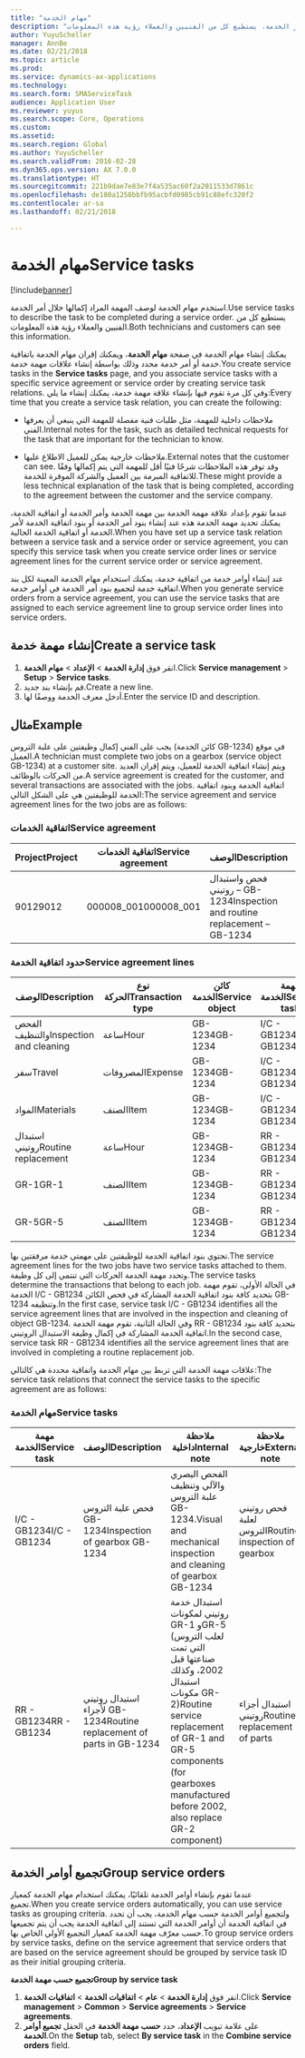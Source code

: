 ```yaml
---
title: "مهام الخدمة"
description: "استخدم مهام الخدمة لوصف المهمة المراد إكمالها خلال أمر الخدمة. يستطيع كل من الفنيين والعملاء رؤية هذه المعلومات."
author: YuyuScheller
manager: AnnBe
ms.date: 02/21/2018
ms.topic: article
ms.prod: 
ms.service: dynamics-ax-applications
ms.technology: 
ms.search.form: SMAServiceTask
audience: Application User
ms.reviewer: yuyus
ms.search.scope: Core, Operations
ms.custom: 
ms.assetid: 
ms.search.region: Global
ms.author: YuyuScheller
ms.search.validFrom: 2016-02-28
ms.dyn365.ops.version: AX 7.0.0
ms.translationtype: HT
ms.sourcegitcommit: 221b9dae7e83e7f4a535ac60f2a2011533d7861c
ms.openlocfilehash: de180a1258bbfb95acbfd0985cb91c88efc320f2
ms.contentlocale: ar-sa
ms.lasthandoff: 02/21/2018

---
```


# <a name="service-tasks"></a><span data-ttu-id="ddcfe-104">مهام الخدمة</span><span class="sxs-lookup"><span data-stu-id="ddcfe-104">Service tasks</span></span>  

[!include[banner](../includes/banner.md)]

<span data-ttu-id="ddcfe-105">استخدم مهام الخدمة لوصف المهمة المراد إكمالها خلال أمر الخدمة.</span><span class="sxs-lookup"><span data-stu-id="ddcfe-105">Use service tasks to describe the task to be completed during a service order.</span></span>
<span data-ttu-id="ddcfe-106">يستطيع كل من الفنيين والعملاء رؤية هذه المعلومات.</span><span class="sxs-lookup"><span data-stu-id="ddcfe-106">Both technicians and customers can see this information.</span></span>

<span data-ttu-id="ddcfe-107">يمكنك إنشاء مهام الخدمة في صفحة **مهام الخدمة**، ويمكنك إقران مهام الخدمة باتفاقية خدمة أو أمر خدمة محدد وذلك بواسطة إنشاء علاقات مهمة خدمة.</span><span class="sxs-lookup"><span data-stu-id="ddcfe-107">You create service tasks in the **Service tasks** page, and you associate service tasks with a specific service agreement or service order by creating service task relations.</span></span> <span data-ttu-id="ddcfe-108">وفي كل مرة تقوم فيها بإنشاء علاقة مهمة خدمة، يمكنك إنشاء ما يلي:</span><span class="sxs-lookup"><span data-stu-id="ddcfe-108">Every time that you create a service task relation, you can create the following:</span></span>

-  <span data-ttu-id="ddcfe-109">ملاحظات داخلية للمهمة، مثل طلبات فنية مفصلة للمهمة التي ينبغي أن يعرفها الفني.</span><span class="sxs-lookup"><span data-stu-id="ddcfe-109">Internal notes for the task, such as detailed technical requests for the task that are important for the technician to know.</span></span>

-  <span data-ttu-id="ddcfe-110">ملاحظات خارجية يمكن للعميل الاطلاع عليها.</span><span class="sxs-lookup"><span data-stu-id="ddcfe-110">External notes that the customer can see.</span></span> <span data-ttu-id="ddcfe-111">وقد توفر هذه الملاحظات شرحًا فنيًا أقل للمهمة التي يتم إكمالها وفقًا للاتفاقية المبرمة بين العميل والشركة الموفرة للخدمة.</span><span class="sxs-lookup"><span data-stu-id="ddcfe-111">These might provide a less technical explanation of the task that is being completed, according to the agreement between the customer and the service company.</span></span>

<span data-ttu-id="ddcfe-112">عندما تقوم بإعداد علاقة مهمة الخدمة بين مهمة الخدمة وأمر الخدمة أو اتفاقية الخدمة، يمكنك تحديد مهمة الخدمة هذه عند إنشاء بنود أمر الخدمة أو بنود اتفاقية الخدمة لأمر الخدمة أو اتفاقية الخدمة الحالية.</span><span class="sxs-lookup"><span data-stu-id="ddcfe-112">When you have set up a service task relation between a service task and a service order or service agreement, you can specify this service task when you create service order lines or service agreement lines for the current service order or service agreement.</span></span>

<span data-ttu-id="ddcfe-113">عند إنشاء أوامر خدمة من اتفاقية خدمة، يمكنك استخدام مهام الخدمة المعينة لكل بند اتفاقية خدمة لتجميع بنود أمر الخدمة في أوامر خدمة.</span><span class="sxs-lookup"><span data-stu-id="ddcfe-113">When you generate service orders from a service agreement, you can use the service tasks that are assigned to each service agreement line to group service order lines into service orders.</span></span>

## <a name="create-a-service-task"></a><span data-ttu-id="ddcfe-114">إنشاء مهمة خدمة</span><span class="sxs-lookup"><span data-stu-id="ddcfe-114">Create a service task</span></span>

1. <span data-ttu-id="ddcfe-115">انقر فوق **إدارة الخدمة‬** \> **الإعداد** \> **مهام الخدمة‬**.</span><span class="sxs-lookup"><span data-stu-id="ddcfe-115">Click **Service management** \> **Setup** \> **Service tasks**.</span></span>
2. <span data-ttu-id="ddcfe-116">قم بإنشاء بند جديد.</span><span class="sxs-lookup"><span data-stu-id="ddcfe-116">Create a new line.</span></span>
3. <span data-ttu-id="ddcfe-117">أدخل معرف الخدمة ووصفًا لها.</span><span class="sxs-lookup"><span data-stu-id="ddcfe-117">Enter the service ID and description.</span></span>

## <a name="example"></a><span data-ttu-id="ddcfe-118">مثال</span><span class="sxs-lookup"><span data-stu-id="ddcfe-118">Example</span></span>

<span data-ttu-id="ddcfe-119">يجب على الفني إكمال وظيفتين على علبة التروس (كائن الخدمة GB-1234) في موقع العميل.</span><span class="sxs-lookup"><span data-stu-id="ddcfe-119">A technician must complete two jobs on a gearbox (service object GB-1234) at a customer site.</span></span> <span data-ttu-id="ddcfe-120">ويتم إنشاء اتفاقية الخدمة للعميل، ويتم إقران العديد من الحركات بالوظائف.</span><span class="sxs-lookup"><span data-stu-id="ddcfe-120">A service agreement is created for the customer, and several transactions are associated with the jobs.</span></span> <span data-ttu-id="ddcfe-121">اتفاقية الخدمة وبنود اتفاقية الخدمة للوظيفتين هي على الشكل التالي:</span><span class="sxs-lookup"><span data-stu-id="ddcfe-121">The service agreement and service agreement lines for the two jobs are as follows:</span></span>

### <a name="service-agreement"></a><span data-ttu-id="ddcfe-122">اتفاقية الخدمات</span><span class="sxs-lookup"><span data-stu-id="ddcfe-122">Service agreement</span></span>

| <span data-ttu-id="ddcfe-123">Project</span><span class="sxs-lookup"><span data-stu-id="ddcfe-123">Project</span></span> | <span data-ttu-id="ddcfe-124">اتفاقية الخدمات</span><span class="sxs-lookup"><span data-stu-id="ddcfe-124">Service agreement</span></span> | <span data-ttu-id="ddcfe-125">الوصف</span><span class="sxs-lookup"><span data-stu-id="ddcfe-125">Description</span></span>                                  | <span data-ttu-id="ddcfe-126">مجموعة</span><span class="sxs-lookup"><span data-stu-id="ddcfe-126">Group</span></span>   |
|---------|-------------------|----------------------------------------------|---------|
| <span data-ttu-id="ddcfe-127">9012</span><span class="sxs-lookup"><span data-stu-id="ddcfe-127">9012</span></span>    | <span data-ttu-id="ddcfe-128">000008\_001</span><span class="sxs-lookup"><span data-stu-id="ddcfe-128">000008\_001</span></span>       | <span data-ttu-id="ddcfe-129">فحص واستبدال روتيني – GB-1234</span><span class="sxs-lookup"><span data-stu-id="ddcfe-129">Inspection and routine replacement – GB-1234</span></span> | <span data-ttu-id="ddcfe-130">المكافأة</span><span class="sxs-lookup"><span data-stu-id="ddcfe-130">Premium</span></span> |

### <a name="service-agreement-lines"></a><span data-ttu-id="ddcfe-131">حدود اتفاقية الخدمة</span><span class="sxs-lookup"><span data-stu-id="ddcfe-131">Service agreement lines</span></span>

| <span data-ttu-id="ddcfe-132">الوصف</span><span class="sxs-lookup"><span data-stu-id="ddcfe-132">Description</span></span>             | <span data-ttu-id="ddcfe-133">نوع الحركة</span><span class="sxs-lookup"><span data-stu-id="ddcfe-133">Transaction type</span></span> | <span data-ttu-id="ddcfe-134">كائن الخدمة</span><span class="sxs-lookup"><span data-stu-id="ddcfe-134">Service object</span></span> | <span data-ttu-id="ddcfe-135">مهمة الخدمة</span><span class="sxs-lookup"><span data-stu-id="ddcfe-135">Service task</span></span> |
|-------------------------|------------------|----------------|--------------|
| <span data-ttu-id="ddcfe-136">الفحص والتنظيف</span><span class="sxs-lookup"><span data-stu-id="ddcfe-136">Inspection and cleaning</span></span> | <span data-ttu-id="ddcfe-137">ساعة</span><span class="sxs-lookup"><span data-stu-id="ddcfe-137">Hour</span></span>             | <span data-ttu-id="ddcfe-138">GB-1234</span><span class="sxs-lookup"><span data-stu-id="ddcfe-138">GB-1234</span></span>        | <span data-ttu-id="ddcfe-139">I/C - GB1234</span><span class="sxs-lookup"><span data-stu-id="ddcfe-139">I/C - GB1234</span></span> |
| <span data-ttu-id="ddcfe-140">سفر</span><span class="sxs-lookup"><span data-stu-id="ddcfe-140">Travel</span></span>                  | <span data-ttu-id="ddcfe-141">المصروفات</span><span class="sxs-lookup"><span data-stu-id="ddcfe-141">Expense</span></span>          | <span data-ttu-id="ddcfe-142">GB-1234</span><span class="sxs-lookup"><span data-stu-id="ddcfe-142">GB-1234</span></span>        | <span data-ttu-id="ddcfe-143">I/C - GB1234</span><span class="sxs-lookup"><span data-stu-id="ddcfe-143">I/C - GB1234</span></span> |
| <span data-ttu-id="ddcfe-144">المواد</span><span class="sxs-lookup"><span data-stu-id="ddcfe-144">Materials</span></span>               | <span data-ttu-id="ddcfe-145">الصنف</span><span class="sxs-lookup"><span data-stu-id="ddcfe-145">Item</span></span>             | <span data-ttu-id="ddcfe-146">GB-1234</span><span class="sxs-lookup"><span data-stu-id="ddcfe-146">GB-1234</span></span>        | <span data-ttu-id="ddcfe-147">I/C - GB1234</span><span class="sxs-lookup"><span data-stu-id="ddcfe-147">I/C - GB1234</span></span> |
| <span data-ttu-id="ddcfe-148">استبدال روتيني</span><span class="sxs-lookup"><span data-stu-id="ddcfe-148">Routine replacement</span></span>     | <span data-ttu-id="ddcfe-149">ساعة</span><span class="sxs-lookup"><span data-stu-id="ddcfe-149">Hour</span></span>             | <span data-ttu-id="ddcfe-150">GB-1234</span><span class="sxs-lookup"><span data-stu-id="ddcfe-150">GB-1234</span></span>        | <span data-ttu-id="ddcfe-151">RR - GB1234</span><span class="sxs-lookup"><span data-stu-id="ddcfe-151">RR - GB1234</span></span>  |
| <span data-ttu-id="ddcfe-152">GR-1</span><span class="sxs-lookup"><span data-stu-id="ddcfe-152">GR-1</span></span>                    | <span data-ttu-id="ddcfe-153">الصنف</span><span class="sxs-lookup"><span data-stu-id="ddcfe-153">Item</span></span>             | <span data-ttu-id="ddcfe-154">GB-1234</span><span class="sxs-lookup"><span data-stu-id="ddcfe-154">GB-1234</span></span>        | <span data-ttu-id="ddcfe-155">RR - GB1234</span><span class="sxs-lookup"><span data-stu-id="ddcfe-155">RR - GB1234</span></span>  |
| <span data-ttu-id="ddcfe-156">GR-5</span><span class="sxs-lookup"><span data-stu-id="ddcfe-156">GR-5</span></span>                    | <span data-ttu-id="ddcfe-157">الصنف</span><span class="sxs-lookup"><span data-stu-id="ddcfe-157">Item</span></span>             | <span data-ttu-id="ddcfe-158">GB-1234</span><span class="sxs-lookup"><span data-stu-id="ddcfe-158">GB-1234</span></span>        | <span data-ttu-id="ddcfe-159">RR - GB1234</span><span class="sxs-lookup"><span data-stu-id="ddcfe-159">RR - GB1234</span></span>  |

<span data-ttu-id="ddcfe-160">تحتوي بنود اتفاقية الخدمة للوظيفتين على مهمتي خدمة مرفقتين بها.</span><span class="sxs-lookup"><span data-stu-id="ddcfe-160">The service agreement lines for the two jobs have two service tasks attached to them.</span></span> <span data-ttu-id="ddcfe-161">وتحدد مهمة الخدمة الحركات التي تنتمي إلى كل وظيفة.</span><span class="sxs-lookup"><span data-stu-id="ddcfe-161">The service tasks determine the transactions that belong to each job.</span></span> <span data-ttu-id="ddcfe-162">في الحالة الأولى، تقوم مهمة الخدمة I/C - GB1234 بتحديد كافة بنود اتفاقية الخدمة المشاركة في فحص الكائن GB-1234 وتنظيفه.</span><span class="sxs-lookup"><span data-stu-id="ddcfe-162">In the first case, service task I/C - GB1234 identifies all the service agreement lines that are involved in the inspection and cleaning of object GB-1234.</span></span> <span data-ttu-id="ddcfe-163">وفي الحالة الثانية، تقوم مهمة الخدمة RR - GB1234 بتحديد كافة بنود اتفاقية الخدمة المشاركة في إكمال وظيفة الاستبدال الروتيني.</span><span class="sxs-lookup"><span data-stu-id="ddcfe-163">In the second case, service task RR - GB1234 identifies all the service agreement lines that are involved in completing a routine replacement job.</span></span>

<span data-ttu-id="ddcfe-164">علاقات مهمة الخدمة التي تربط بين مهام الخدمة واتفاقية محددة هي كالتالي:</span><span class="sxs-lookup"><span data-stu-id="ddcfe-164">The service task relations that connect the service tasks to the specific agreement are as follows:</span></span>

### <a name="service-tasks"></a><span data-ttu-id="ddcfe-165">مهام الخدمة</span><span class="sxs-lookup"><span data-stu-id="ddcfe-165">Service tasks</span></span>

| <span data-ttu-id="ddcfe-166">مهمة الخدمة</span><span class="sxs-lookup"><span data-stu-id="ddcfe-166">Service task</span></span> | <span data-ttu-id="ddcfe-167">الوصف</span><span class="sxs-lookup"><span data-stu-id="ddcfe-167">Description</span></span>                             | <span data-ttu-id="ddcfe-168">ملاحظة داخلية</span><span class="sxs-lookup"><span data-stu-id="ddcfe-168">Internal note</span></span>                                                                                                                 | <span data-ttu-id="ddcfe-169">ملاحظة خارجية</span><span class="sxs-lookup"><span data-stu-id="ddcfe-169">External note</span></span>                 |
|--------------|-----------------------------------------|-------------------------------------------------------------------------------------------------------------------------------|-------------------------------|
| <span data-ttu-id="ddcfe-170">I/C - GB1234</span><span class="sxs-lookup"><span data-stu-id="ddcfe-170">I/C - GB1234</span></span> | <span data-ttu-id="ddcfe-171">فحص علبة التروس GB-1234</span><span class="sxs-lookup"><span data-stu-id="ddcfe-171">Inspection of gearbox GB-1234</span></span>           | <span data-ttu-id="ddcfe-172">الفحص البصري والآلي وتنظيف علبة التروس GB-1234.</span><span class="sxs-lookup"><span data-stu-id="ddcfe-172">Visual and mechanical inspection and cleaning of gearbox GB-1234</span></span>                                                              | <span data-ttu-id="ddcfe-173">فحص روتيني لعلبة التروس</span><span class="sxs-lookup"><span data-stu-id="ddcfe-173">Routine inspection of gearbox</span></span> |
| <span data-ttu-id="ddcfe-174">RR - GB1234</span><span class="sxs-lookup"><span data-stu-id="ddcfe-174">RR - GB1234</span></span>  | <span data-ttu-id="ddcfe-175">استبدال روتيني لأجزاء GB-1234</span><span class="sxs-lookup"><span data-stu-id="ddcfe-175">Routine replacement of parts in GB-1234</span></span> | <span data-ttu-id="ddcfe-176">استبدال خدمة روتيني لمكونات GR-1 وGR-5 (لعلب التروس التي تمت صناعتها قبل 2002، وكذلك استبدال مكونات GR-2)</span><span class="sxs-lookup"><span data-stu-id="ddcfe-176">Routine service replacement of GR-1 and GR-5 components (for gearboxes manufactured before 2002, also replace GR-2 component)</span></span> | <span data-ttu-id="ddcfe-177">استبدال أجزاء روتيني</span><span class="sxs-lookup"><span data-stu-id="ddcfe-177">Routine replacement of parts</span></span>  |

## <a name="group-service-orders"></a><span data-ttu-id="ddcfe-178">تجميع أوامر الخدمة</span><span class="sxs-lookup"><span data-stu-id="ddcfe-178">Group service orders</span></span>

<span data-ttu-id="ddcfe-179">عندما تقوم بإنشاء أوامر الخدمة تلقائيًا، يمكنك استخدام مهام الخدمة كمعيار تجميع.</span><span class="sxs-lookup"><span data-stu-id="ddcfe-179">When you create service orders automatically, you can use service tasks as grouping criteria.</span></span> <span data-ttu-id="ddcfe-180">ولتجميع أوامر الخدمة حسب مهام الخدمة، يجب أن تحدد في اتفاقية الخدمة أن أوامر الخدمة التي تستند إلى اتفاقية الخدمة يجب أن يتم تجميعها حسب معرّف مهمة الخدمة كمعيار التجميع الأولي الخاص بها.</span><span class="sxs-lookup"><span data-stu-id="ddcfe-180">To group service orders by service tasks, define on the service agreement that service orders that are based on the service agreement should be grouped by service task ID as their initial grouping criteria.</span></span>

<span data-ttu-id="ddcfe-181">**تجميع حسب مهمة الخدمة**</span><span class="sxs-lookup"><span data-stu-id="ddcfe-181">**Group by service task**</span></span>

1. <span data-ttu-id="ddcfe-182">انقر فوق **إدارة الخدمة** \> **عام** \> **اتفاقيات الخدمة‬** \> **اتفاقيات الخدمة‬**.</span><span class="sxs-lookup"><span data-stu-id="ddcfe-182">Click **Service management** \> **Common** \> **Service agreements** \> **Service agreements**.</span></span>
2. <span data-ttu-id="ddcfe-183">على علامة تبويب **الإعداد**، حدد **حسب مهمة الخدمة‬** في الحقل **تجميع أوامر الخدمة‬**.</span><span class="sxs-lookup"><span data-stu-id="ddcfe-183">On the **Setup** tab, select **By service task** in the **Combine service orders** field.</span></span>



